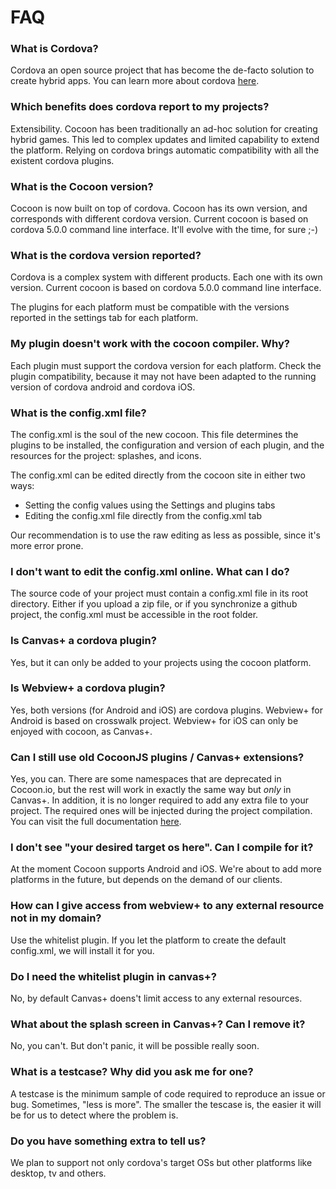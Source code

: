 FAQ
================

### What is Cordova?
Cordova an open source project that has become the de-facto solution to create hybrid apps. You can learn more about cordova <a href="http://cordova.apache.org/#about" target="_blank">here</a>.

### Which benefits does cordova report to my projects?
Extensibility. Cocoon has been traditionally an ad-hoc solution for creating hybrid games. This led to complex updates and limited capability to extend the platform. Relying on cordova brings automatic compatibility with all the existent cordova plugins.

### What is the Cocoon version?
Cocoon is now built on top of cordova. Cocoon has its own version, and corresponds with different cordova version. Current cocoon is based on cordova 5.0.0 command line interface. It'll evolve with the time, for sure ;-)

### What is the cordova version reported?
Cordova is a complex system with different products. Each one with its own version. Current cocoon is based on cordova 5.0.0 command line interface.

The plugins for each platform must be compatible with the versions reported in the settings tab for each platform.

### My plugin doesn't work with the cocoon compiler. Why?
Each plugin must support the cordova version for each platform. Check the plugin compatibility, because it may not have been adapted to the running version of cordova android and cordova iOS.

### What is the config.xml file?
The config.xml is the soul of the new cocoon. This file determines the plugins to be installed, the configuration and version of each plugin, and the resources for the project: splashes, and icons.

The config.xml can be edited directly from the cocoon site in either two ways:

 * Setting the config values using the Settings and plugins tabs
 * Editing the config.xml file directly from the config.xml tab

Our recommendation is to use the raw editing as less as possible, since it's more error prone.

### I don't want to edit the config.xml online. What can I do?
The source code of your project must contain a config.xml file in its root directory. Either if you upload a zip file, or if you synchronize a github project, the config.xml must be accessible in the root folder.

### Is Canvas+ a cordova plugin?
Yes, but it can only be added to your projects using the cocoon platform.

### Is Webview+ a cordova plugin?
Yes, both versions (for Android and iOS) are cordova plugins. Webview+ for Android is based on crosswalk project. Webview+ for iOS can only be enjoyed with cocoon, as Canvas+.

### Can I still use old CocoonJS plugins / Canvas+ extensions?
Yes, you can. There are some namespaces that are deprecated in Cocoon.io, but the rest will work in exactly the same way but *only* in Canvas+. In addition, it is no longer required to add any extra file to your project. The required ones will be injected during the project compilation. You can visit the full documentation <a href="http://cocoonio.github.io/cocoon-canvasplus/dist/doc/js/index.html" target="_blank"> here</a>.

### I don't see "your desired target os here". Can I compile for it?
At the moment Cocoon supports Android and iOS. We're about to add more platforms in the future, but depends on the demand of our clients.

### How can I give access from webview+ to any external resource not in my domain?
Use the whitelist plugin. If you let the platform to create the default config.xml, we will install it for you.

### Do I need the whitelist plugin in canvas+?
No, by default Canvas+ doens't limit access to any external resources.

### What about the splash screen in Canvas+? Can I remove it?
No, you can't. But don't panic, it will be possible really soon.

### What is a testcase? Why did you ask me for one?
A testcase is the minimum sample of code required to reproduce an issue or bug. Sometimes, "less is more". The smaller the tescase is, the easier it will be for us to detect where the problem is.

### Do you have something extra to tell us?
We plan to support not only cordova's target OSs but other platforms like desktop, tv and others.
